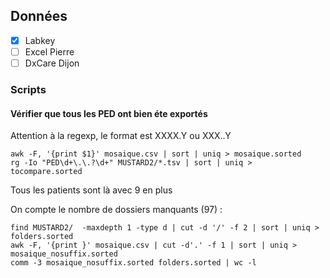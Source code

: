 ## Données
- [X] Labkey
- [ ] Excel Pierre
- [ ] DxCare Dijon
### Scripts
#### Vérifier que tous les PED ont bien éte exportés 
Attention à la regexp, le format est XXXX.Y ou XXX..Y

    awk -F, '{print $1}' mosaique.csv | sort | uniq > mosaique.sorted
    rg -Io "PED\d+\.\.?\d+" MUSTARD2/*.tsv | sort | uniq > tocompare.sorted
    
Tous les patients sont là avec 9  en plus

On compte le nombre de dossiers manquants (97) :

    find MUSTARD2/  -maxdepth 1 -type d | cut -d '/' -f 2 | sort | uniq > folders.sorted
    awk -F, '{print }' mosaique.csv | cut -d'.' -f 1 | sort | uniq > mosaique_nosuffix.sorted
    comm -3 mosaique_nosuffix.sorted folders.sorted | wc -l
